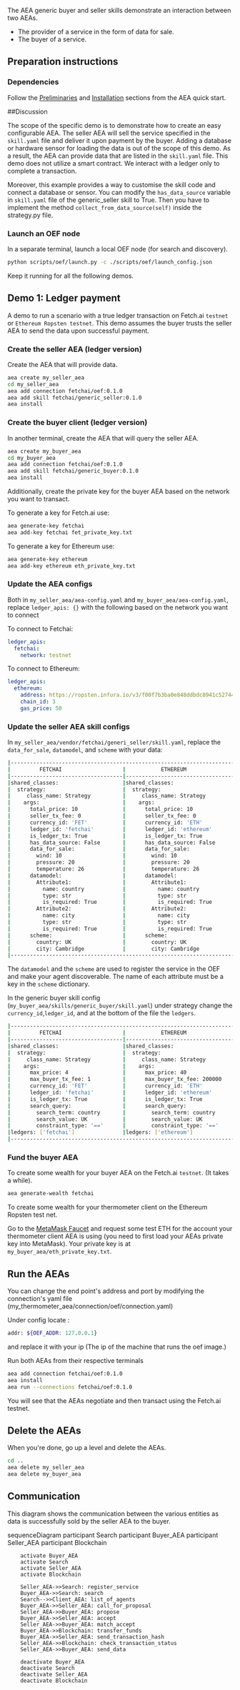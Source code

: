 The AEA generic buyer and seller skills demonstrate an interaction between two AEAs.

* The provider of a service in the form of data for sale.
* The buyer of a service.

## Preparation instructions
 
### Dependencies

Follow the <a href="../quickstart/#preliminaries">Preliminaries</a> and <a href="../quickstart/#installation">Installation</a> sections from the AEA quick start.

##Discussion

The scope of the specific demo is to demonstrate how to create an easy configurable AEA. The seller AEA
will sell the service specified in the `skill.yaml` file and deliver it upon payment by the buyer. Adding a database or hardware sensor for loading the data is out of the scope of this demo.
As a result, the AEA can provide data that are listed in the `skill.yaml` file.
This demo does not utilize a smart contract. We interact with a ledger only to complete a transaction.

Moreover, this example provides a way to customise the skill code and connect a database or sensor. 
You can modify the `has_data_source` variable in `skill.yaml` file of the generic_seller skill to True. Then you have to implement the method `collect_from_data_source(self)` inside the strategy.py file. 
### Launch an OEF node
In a separate terminal, launch a local OEF node (for search and discovery).
``` bash
python scripts/oef/launch.py -c ./scripts/oef/launch_config.json
```

Keep it running for all the following demos.

## Demo 1: Ledger payment

A demo to run a scenario with a true ledger transaction on Fetch.ai `testnet` or `Ethereum Ropsten testnet`. This demo assumes the buyer
trusts the seller AEA to send the data upon successful payment.

### Create the seller AEA (ledger version)

Create the AEA that will provide data.

``` bash
aea create my_seller_aea
cd my_seller_aea
aea add connection fetchai/oef:0.1.0
aea add skill fetchai/generic_seller:0.1.0
aea install
```

### Create the buyer client (ledger version)

In another terminal, create the AEA that will query the seller AEA.

``` bash
aea create my_buyer_aea
cd my_buyer_aea
aea add connection fetchai/oef:0.1.0
aea add skill fetchai/generic_buyer:0.1.0
aea install
```

Additionally, create the private key for the buyer AEA based on the network you want to transact.

To generate a key for Fetch.ai use:
```bash
aea generate-key fetchai
aea add-key fetchai fet_private_key.txt
```

To generate a key for Ethereum use:
```bash
aea generate-key ethereum
aea add-key ethereum eth_private_key.txt
```

### Update the AEA configs

Both in `my_seller_aea/aea-config.yaml` and
`my_buyer_aea/aea-config.yaml`, replace `ledger_apis: {}` with the following based on the network you want to connect

To connect to Fetchai:

``` yaml
ledger_apis:
  fetchai:
    network: testnet
```

To connect to Ethereum:
```yaml
ledger_apis:
  ethereum:
    address: https://ropsten.infura.io/v3/f00f7b3ba0e848ddbdc8941c527447fe
    chain_id: 3
    gas_price: 50
```

### Update the seller AEA skill configs

In `my_seller_aea/vendor/fetchai/generi_seller/skill.yaml`, replace the `data_for_sale`, `datamodel`, and `scheme` with your data:
```bash
|----------------------------------------------------------------------|
|         FETCHAI                   |           ETHEREUM               |
|-----------------------------------|----------------------------------|
|shared_classes:                    |shared_classes:                   |              
|  strategy:                        |  strategy:                       |
|     class_name: Strategy          |     class_name: Strategy         |
|    args:                          |    args:                         |
|      total_price: 10              |      total_price: 10             |
|      seller_tx_fee: 0             |      seller_tx_fee: 0            |
|      currency_id: 'FET'           |      currency_id: 'ETH'          |
|      ledger_id: 'fetchai'         |      ledger_id: 'ethereum'       |
|      is_ledger_tx: True           |      is_ledger_tx: True          |
|      has_data_source: False       |      has_data_source: False      |
|      data_for_sale:               |      data_for_sale:              |
|        wind: 10                   |        wind: 10                  |
|        pressure: 20               |        pressure: 20              |
|        temperature: 26            |        temperature: 26           |
|      datamodel:                   |      datamodel:                  |
|        Attribute1:                |        Attribute1:               |
|          name: country            |          name: country           |
|          type: str                |          type: str               |
|          is_required: True        |          is_required: True       |
|        Attribute2:                |        Attribute2:               |
|          name: city               |          name: city              |
|          type: str                |          type: str               |
|          is_required: True        |          is_required: True       |
|      scheme:                      |      scheme:                     |
|        country: UK                |        country: UK               |
|        city: Cambridge            |        city: Cambridge           |
|----------------------------------------------------------------------| 
```
The `datamodel` and the `scheme` are used to register the service in the OEF and make your agent discoverable. The name of each attribute must be a key in the `scheme` dictionary.

In the generic buyer skill config (`my_buyer_aea/skills/generic_buyer/skill.yaml`) under strategy change the `currency_id`,`ledger_id`, and at the bottom of the file the `ledgers`.

```bash
|----------------------------------------------------------------------|
|         FETCHAI                   |           ETHEREUM               |
|-----------------------------------|----------------------------------|
|shared_classes:                    |shared_classes:                   |              
|  strategy:                        |  strategy:                       |
|     class_name: Strategy          |     class_name: Strategy         |
|    args:                          |    args:                         |
|      max_price: 4                 |      max_price: 40               |
|      max_buyer_tx_fee: 1          |      max_buyer_tx_fee: 200000    |
|      currency_id: 'FET'           |      currency_id: 'ETH'          |
|      ledger_id: 'fetchai'         |      ledger_id: 'ethereum'       |
|      is_ledger_tx: True           |      is_ledger_tx: True          |
|      search_query:                |      search_query:               |
|        search_term: country       |        search_term: country      |
|        search_value: UK           |        search_value: UK          |
|        constraint_type: '=='      |        constraint_type: '=='     |
|ledgers: ['fetchai']               |ledgers: ['ethereum']             |
|----------------------------------------------------------------------| 
```

### Fund the buyer AEA

To create some wealth for your buyer AEA on the Fetch.ai `testnet`. (It takes a while).
``` bash
aea generate-wealth fetchai
```

To create some wealth for your thermometer client on the Ethereum Ropsten test net.

Go to the <a href="https://faucet.metamask.io/" target=_blank>MetaMask Faucet</a> and request some test ETH for the account your thermometer
client AEA is using (you need to first load your AEAs private key into MetaMask). Your private key is at `my_buyer_aea/eth_private_key.txt`.


## Run the AEAs

You can change the end point's address and port by modifying the connection's yaml file (my_thermometer_aea/connection/oef/connection.yaml)

Under config locate :

```bash
addr: ${OEF_ADDR: 127.0.0.1}
```
 and replace it with your ip (The ip of the machine that runs the oef image.)

Run both AEAs from their respective terminals

```bash 
aea add connection fetchai/oef:0.1.0
aea install
aea run --connections fetchai/oef:0.1.0
```
You will see that the AEAs negotiate and then transact using the Fetch.ai testnet.

## Delete the AEAs
When you're done, go up a level and delete the AEAs.
```bash 
cd ..
aea delete my_seller_aea
aea delete my_buyer_aea
```

## Communication
This diagram shows the communication between the various entities as data is successfully sold by the seller AEA to the buyer. 

<div class="mermaid">
    sequenceDiagram
        participant Search
        participant Buyer_AEA
        participant Seller_AEA
        participant Blockchain
    
        activate Buyer_AEA
        activate Search
        activate Seller_AEA
        activate Blockchain
        
        Seller_AEA->>Search: register_service
        Buyer_AEA->>Search: search
        Search-->>Client_AEA: list_of_agents
        Buyer_AEA->>Seller_AEA: call_for_proposal
        Seller_AEA->>Buyer_AEA: propose
        Buyer_AEA->>Seller_AEA: accept
        Seller_AEA->>Buyer_AEA: match_accept
        Buyer_AEA->>Blockchain: transfer_funds
        Buyer_AEA->>Seller_AEA: send_transaction_hash
        Seller_AEA->>Blockchain: check_transaction_status
        Seller_AEA->>Buyer_AEA: send_data
        
        deactivate Buyer_AEA
        deactivate Search
        deactivate Seller_AEA
        deactivate Blockchain
       
</div>
